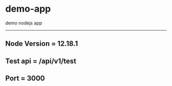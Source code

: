 # demo-app
demo nodejs app

---------------------------

Node Version = 12.18.1
----------------------

Test api =  /api/v1/test
------------------------

Port = 3000
------------

